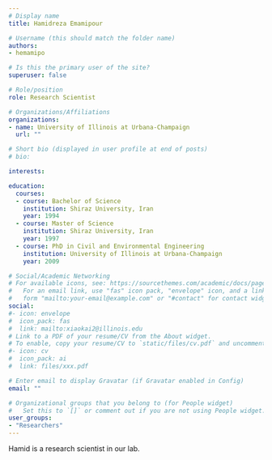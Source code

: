 ```yaml
---
# Display name
title: Hamidreza Emamipour

# Username (this should match the folder name)
authors:
- hemamipo

# Is this the primary user of the site?
superuser: false

# Role/position
role: Research Scientist

# Organizations/Affiliations
organizations:
- name: University of Illinois at Urbana-Champaign
  url: ""

# Short bio (displayed in user profile at end of posts)
# bio: 

interests:

education:
  courses:
  - course: Bachelor of Science
    institution: Shiraz University, Iran
    year: 1994
  - course: Master of Science
    institution: Shiraz University, Iran
    year: 1997
  - course: PhD in Civil and Environmental Engineering
    institution: University of Illinois at Urbana-Champaign
    year: 2009

# Social/Academic Networking
# For available icons, see: https://sourcethemes.com/academic/docs/page-builder/#icons
#   For an email link, use "fas" icon pack, "envelope" icon, and a link in the
#   form "mailto:your-email@example.com" or "#contact" for contact widget.
social:
#- icon: envelope
#  icon_pack: fas
#  link: mailto:xiaokai2@illinois.edu
# Link to a PDF of your resume/CV from the About widget.
# To enable, copy your resume/CV to `static/files/cv.pdf` and uncomment the lines below.
#- icon: cv
#  icon_pack: ai
#  link: files/xxx.pdf

# Enter email to display Gravatar (if Gravatar enabled in Config)
email: ""

# Organizational groups that you belong to (for People widget)
#   Set this to `[]` or comment out if you are not using People widget.
user_groups:
- "Researchers"
---
```


Hamid is a research scientist in our lab. 